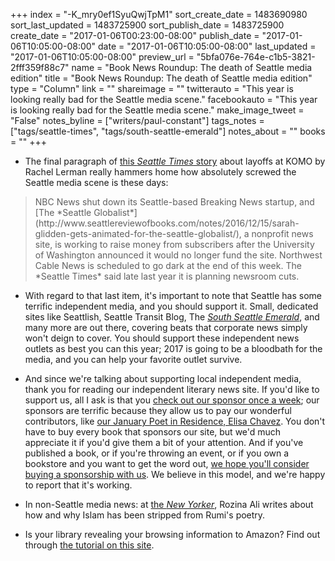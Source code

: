 +++
index = "-K_mry0ef1SyuQwjTpM1"
sort_create_date = 1483690980
sort_last_updated = 1483725900
sort_publish_date = 1483725900
create_date = "2017-01-06T00:23:00-08:00"
publish_date = "2017-01-06T10:05:00-08:00"
date = "2017-01-06T10:05:00-08:00"
last_updated = "2017-01-06T10:05:00-08:00"
preview_url = "5bfa076e-764e-c1b5-3821-2fff359f88c7"
name = "Book News Roundup: The death of Seattle media edition"
title = "Book News Roundup: The death of Seattle media edition"
type = "Column"
link = ""
shareimage = ""
twitterauto = "This year is looking really bad for the Seattle media scene."
facebookauto = "This year is looking really bad for the Seattle media scene."
make_image_tweet = "False"
notes_byline = ["writers/paul-constant"]
tags_notes = ["tags/seattle-times", "tags/south-seattle-emerald"]
notes_about = ""
books = ""
+++
* The final paragraph of [this *Seattle Times* story](http://www.seattletimes.com/business/technology/komo-cuts-positions-in-newsroom/) about layoffs at KOMO by Rachel Lerman really hammers home how absolutely screwed the Seattle media scene is these days:

<blockquote>NBC News shut down its Seattle-based Breaking News startup, and [The *Seattle Globalist*](http://www.seattlereviewofbooks.com/notes/2016/12/15/sarah-glidden-gets-animated-for-the-seattle-globalist/), a nonprofit news site, is working to raise money from subscribers after the University of Washington announced it would no longer fund the site. Northwest Cable News is scheduled to go dark at the end of this week. The *Seattle Times* said late last year it is planning newsroom cuts.</blockquote>

* With regard to that last item, it's important to note that Seattle has some terrific independent media, and you should support it. Small, dedicated sites like Seattlish, Seattle Transit Blog, The [*South Seattle Emerald*](http://www.seattlereviewofbooks.com/reviews/theres-no-place-like-home/), and many more are out there, covering beats that corporate news simply won't deign to cover. You should support these independent news outlets as best you can this year; 2017 is going to be a bloodbath for the media, and you can help your favorite outlet survive. 

* And since we're talking about supporting local independent media, thank you for reading our independent literary news site. If you'd like to support us, all I ask is that you [check out our sponsor once a week](http://www.seattlereviewofbooks.com/sponsorships); our sponsors are terrific because they allow us to pay our wonderful contributors, like [our January Poet in Residence, Elisa Chavez](http://www.seattlereviewofbooks.com/notes/2017/01/03/revenge/). You don't have to buy every book that sponsors our site, but we'd much appreciate it if you'd give them a bit of your attention. And if you've published a book, or if you're throwing an event, or if you own a bookstore and you want to get the word out, [we hope you'll consider buying a sponsorship with us](http://www.seattlereviewofbooks.com/sponsor/book/). We believe in this model, and we're happy to report that it's working.

* In non-Seattle media news: at [the *New Yorker*](http://www.newyorker.com/books/page-turner/the-erasure-of-islam-from-the-poetry-of-rumi?mbid=rss), Rozina Ali writes about how and why Islam has been stripped from Rumi's poetry.

* Is your library revealing your browsing information to Amazon? Find out through [the tutorial on this site](https://go-to-hellman.blogspot.ca/2016/12/how-to-check-if-your-library-is-leaking.html).

